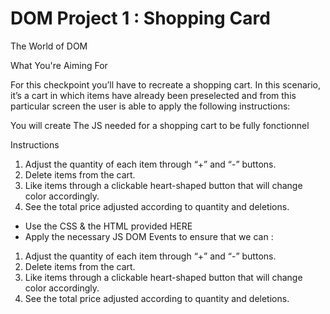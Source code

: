 # DOM Project 1 : Shopping Card 

The World of DOM

What You're Aiming For

For this checkpoint you’ll have to recreate a shopping cart. In this scenario, it’s a cart in which items have already been preselected and from this particular screen the user is able to apply the following instructions:

You will create The JS needed for a shopping cart  to be fully fonctionnel


Instructions

1. Adjust the quantity of each item through  “+” and “-” buttons.
2. Delete items from the cart.
3. Like items through a clickable heart-shaped button that will change color accordingly.
4. See the total price adjusted according to quantity and deletions.
 - Use the CSS & the HTML provided HERE 
 - Apply the necessary JS DOM Events to  ensure that we can :   
1. Adjust the quantity of each item through  “+” and “-” buttons.
2. Delete items from the cart.
3. Like items through a clickable heart-shaped button that will change color accordingly.
4. See the total price adjusted according to quantity and deletions.
   
